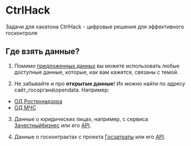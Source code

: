 # CtrlHack
Задачи для хакатона CtrlHack - цифровые решения для эффективного госконтроля

## Где взять данные?
1. Помимо [предложенных данных](https://github.com/Shorstko/CtrlHack) вы можете использовать любые доступные данные, которые, как вам кажется, связаны с темой.

2. Не забывайте и про __открытые данные__! Их можно найти по адресу сайт_госоргана\opendata. Например:
- [ОД Ростехнадзора](http://gosnadzor.ru/opendata/)
- [ОД МЧС](http://www.mchs.gov.ru/opendata)

3. Данные о юридических лицах, например, с сервиса [Зачестныйбизнес](https://zachestnyibiznes.ru/) или его [API](https://zachestnyibiznes.ru/api).

4. Данные о госконтрактах с проекта [Госзатраты](https://clearspending.ru/) или его [API](https://clearspending.ru/page/for-developers/).
